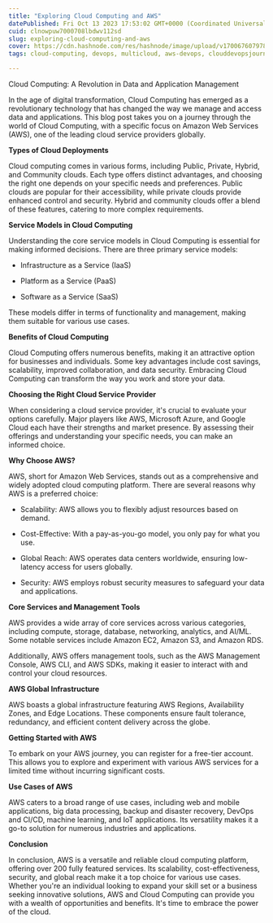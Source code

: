 ```yaml
---
title: "Exploring Cloud Computing and AWS"
datePublished: Fri Oct 13 2023 17:53:02 GMT+0000 (Coordinated Universal Time)
cuid: clnowpuw7000708lbdwv112sd
slug: exploring-cloud-computing-and-aws
cover: https://cdn.hashnode.com/res/hashnode/image/upload/v1700676079787/9154f135-5795-43f2-9b38-9a66a16d3ccd.png
tags: cloud-computing, devops, multicloud, aws-devops, clouddevopsjourney

---
```


Cloud Computing: A Revolution in Data and Application Management

In the age of digital transformation, Cloud Computing has emerged as a revolutionary technology that has changed the way we manage and access data and applications. This blog post takes you on a journey through the world of Cloud Computing, with a specific focus on Amazon Web Services (AWS), one of the leading cloud service providers globally.

**Types of Cloud Deployments**

Cloud computing comes in various forms, including Public, Private, Hybrid, and Community clouds. Each type offers distinct advantages, and choosing the right one depends on your specific needs and preferences. Public clouds are popular for their accessibility, while private clouds provide enhanced control and security. Hybrid and community clouds offer a blend of these features, catering to more complex requirements.

**Service Models in Cloud Computing**

Understanding the core service models in Cloud Computing is essential for making informed decisions. There are three primary service models:

* Infrastructure as a Service (IaaS)
    
* Platform as a Service (PaaS)
    
* Software as a Service (SaaS)
    

These models differ in terms of functionality and management, making them suitable for various use cases.

**Benefits of Cloud Computing**

Cloud Computing offers numerous benefits, making it an attractive option for businesses and individuals. Some key advantages include cost savings, scalability, improved collaboration, and data security. Embracing Cloud Computing can transform the way you work and store your data.

**Choosing the Right Cloud Service Provider**

When considering a cloud service provider, it's crucial to evaluate your options carefully. Major players like AWS, Microsoft Azure, and Google Cloud each have their strengths and market presence. By assessing their offerings and understanding your specific needs, you can make an informed choice.

**Why Choose AWS?**

AWS, short for Amazon Web Services, stands out as a comprehensive and widely adopted cloud computing platform. There are several reasons why AWS is a preferred choice:

* Scalability: AWS allows you to flexibly adjust resources based on demand.
    
* Cost-Effective: With a pay-as-you-go model, you only pay for what you use.
    
* Global Reach: AWS operates data centers worldwide, ensuring low-latency access for users globally.
    
* Security: AWS employs robust security measures to safeguard your data and applications.
    

**Core Services and Management Tools**

AWS provides a wide array of core services across various categories, including compute, storage, database, networking, analytics, and AI/ML. Some notable services include Amazon EC2, Amazon S3, and Amazon RDS.

Additionally, AWS offers management tools, such as the AWS Management Console, AWS CLI, and AWS SDKs, making it easier to interact with and control your cloud resources.

**AWS Global Infrastructure**

AWS boasts a global infrastructure featuring AWS Regions, Availability Zones, and Edge Locations. These components ensure fault tolerance, redundancy, and efficient content delivery across the globe.

**Getting Started with AWS**

To embark on your AWS journey, you can register for a free-tier account. This allows you to explore and experiment with various AWS services for a limited time without incurring significant costs.

**Use Cases of AWS**

AWS caters to a broad range of use cases, including web and mobile applications, big data processing, backup and disaster recovery, DevOps and CI/CD, machine learning, and IoT applications. Its versatility makes it a go-to solution for numerous industries and applications.

**Conclusion**

In conclusion, AWS is a versatile and reliable cloud computing platform, offering over 200 fully featured services. Its scalability, cost-effectiveness, security, and global reach make it a top choice for various use cases. Whether you're an individual looking to expand your skill set or a business seeking innovative solutions, AWS and Cloud Computing can provide you with a wealth of opportunities and benefits. It's time to embrace the power of the cloud.